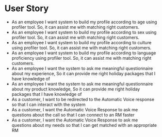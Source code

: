 
# User Story
* As an employee I want system to build my profile according to age using profiler tool. So, it can assist me with matching right customers.
* As an employee I want system to build my profile according to sex using profiler tool. So, it can assist me with matching right customers.
* As an employee I want system to build my profile according to culture using profiler tool. So, it can assist me with matching right customers.
* As an employee I want system to build my profile according to language proficiency using profiler tool. So, it can assist me with matching right customers.
* As an employee I want the system to ask me meaningful questionnaire about my experience, So it can provide me right holiday packages that I have knowledge of
* As an employee I want the system to ask me meaningful questionnaire about my product knowledge, So it can provide me right holiday packages that I have knowledge of
* As a customer, I want to be redirected to the Automatic Voice response so that I can interact with the system
* As a customer, I want the Automatic Voice Response to ask me questions about the call so that I can connect to an RM faster
* As a customer, I want the Automatic Voice Response to ask me questions about my needs so that I can get matched with an appropriate RM